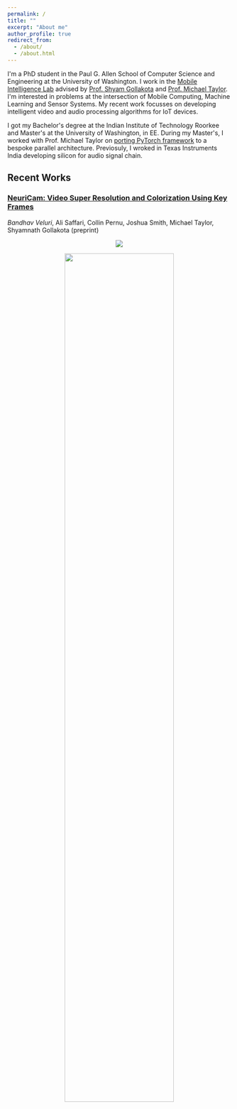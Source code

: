 ```yaml
---
permalink: /
title: ""
excerpt: "About me"
author_profile: true
redirect_from: 
  - /about/
  - /about.html
---
```

I'm a PhD student in the Paul G. Allen School of Computer Science and Engineering at the University of Washington. I work in the [Mobile Intelligence Lab](http://netlab.cs.washington.edu) advised by [Prof. Shyam Gollakota](https://homes.cs.washington.edu/~gshyam/) and [Prof. Michael Taylor](http://michaeltaylor.org/). I'm interested in problems at the intersection of Mobile Computing, Machine Learning and Sensor Systems. My recent work focusses on developing intelligent video and audio processing algorithms for IoT devices.

I got my Bachelor's degree at the Indian Institute of Technology Roorkee and Master's at the University of Washington, in EE. During my Master's, I worked with Prof. Michael Taylor on [porting PyTorch framework](https://github.com/cornell-brg/hb-pytorch) to a bespoke parallel architecture. Previosuly, I wroked in Texas Instruments India developing silicon for audio signal chain.

## Recent Works
### [NeuriCam: Video Super Resolution and Colorization Using Key Frames](https://arxiv.org/abs/2207.12496)
_Bandhav Veluri_, Ali Saffari, Collin Pernu, Joshua Smith, Michael Taylor, Shyamnath Gollakota
(preprint)
<p align="center">
  <img src="https://github.com/vb000/NeuriCam/blob/main/model/demo.gif" />
</p>
<p align="center">
  <img width=70% src="https://github.com/vb000/NeuriCam/blob/main/model/system.png" />
</p>